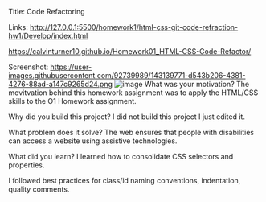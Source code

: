
Title: Code Refactoring

Links: http://127.0.0.1:5500/homework1/html-css-git-code-refraction-hw1/Develop/index.html

https://calvinturner10.github.io/Homework01_HTML-CSS-Code-Refactor/

Screenshot: https://user-images.githubusercontent.com/92739989/143139771-d543b206-4381-4276-88ad-a147c9265d24.png
![image](https://user-images.githubusercontent.com/92739989/139538408-328f2b49-30a0-4032-8e71-73d26ca79c91.png)
What was your motivation?
The movitvation behind this homework assignment was to apply the HTML/CSS skills to the O1 Homework assignment.

Why did you build this project? I did not build this project I just edited it.

What problem does it solve? The web ensures that people with disabilities can access a website using assistive technologies.

What did you learn? I learned how to consolidate CSS selectors and properties.

 I followed best practices for class/id naming conventions, indentation, quality comments.